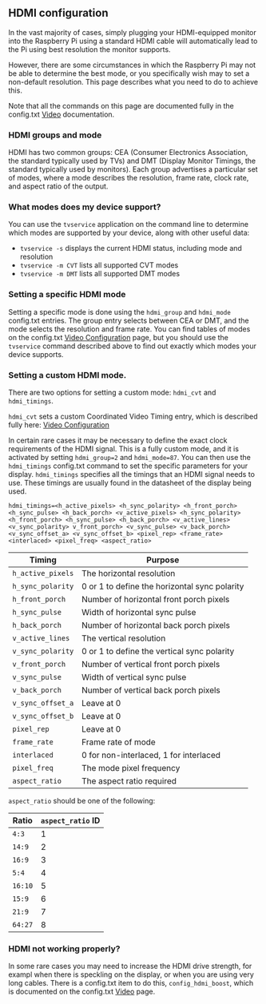 ## HDMI configuration

In the vast majority of cases, simply plugging your HDMI-equipped monitor into the Raspberry Pi using a standard HDMI cable will automatically lead to the Pi using best resolution the monitor supports.

However, there are some circumstances in which the Raspberry Pi may not be able to determine the best mode, or you specifically wish may to set a non-default resolution. This page describes what you need to do to achieve this.

Note that all the commands on this page are documented fully in the config.txt [Video](../config-txt/video) documentation.

### HDMI groups and mode

HDMI has two common groups: CEA (Consumer Electronics Association, the standard typically used by TVs) and DMT (Display Monitor Timings, the standard typically used by monitors). Each group advertises a particular set of modes, where a mode describes the resolution, frame rate, clock rate, and aspect ratio of the output.

### What modes does my device support?

You can use the `tvservice` application on the command line to determine which modes are supported by your device, along with other useful data:

+ `tvservice -s` displays the current HDMI status, including mode and resolution
+ `tvservice -m CVT` lists all supported CVT modes
+ `tvservice -m DMT` lists all supported DMT modes

### Setting a specific HDMI mode

Setting a specific mode is done using the `hdmi_group` and `hdmi_mode` config.txt entries. The group entry selects between CEA or DMT, and the mode selects the resolution and frame rate. You can find tables of modes on the config.txt [Video Configuration](/configuration/config-txt/video.md) page, but you should use the `tvservice` command described above to find out exactly which modes your device supports.

### Setting a custom HDMI mode.

There are two options for setting a custom mode: `hdmi_cvt` and `hdmi_timings`.

`hdmi_cvt` sets a custom Coordinated Video Timing entry, which is described fully here: [Video Configuration](../config-txt/video#Custom%20Mode)

In certain rare cases it may be necessary to define the exact clock requirements of the HDMI signal. This is a fully custom mode, and it is activated by setting `hdmi_group=2` and `hdmi_mode=87`. You can then use the `hdmi_timings` config.txt command to set the specific parameters for your display.
`hdmi_timings` specifies all the timings that an HDMI signal needs to use. These timings are usually found in the datasheet of the display being used.

`hdmi_timings=<h_active_pixels> <h_sync_polarity> <h_front_porch> <h_sync_pulse> <h_back_porch> <v_active_pixels> <h_sync_polarity> <h_front_porch> <h_sync_pulse> <h_back_porch> <v_active_lines> <v_sync_polarity> v_front_porch> <v_sync_pulse> <v_back_porch> <v_sync_offset_a> <v_sync_offset_b> <pixel_rep> <frame_rate> <interlaced> <pixel_freq> <aspect_ratio>`

| Timing        | Purpose       |
| ------------- | ------------- |
| `h_active_pixels`     | The horizontal resolution |
| `h_sync_polarity`     | 0 or 1 to define the horizontal sync polarity      |
| `h_front_porch` | Number of horizontal front porch pixels      |
| `h_sync_pulse` | Width of horizontal sync pulse    |
| `h_back_porch` | Number of horizontal back porch pixels    |
| `v_active_lines` | The vertical resolution    |
| `v_sync_polarity` | 0 or 1 to define the vertical sync polarity      |
| `v_front_porch` | Number of vertical front porch pixels     |
| `v_sync_pulse` | Width of vertical sync pulse     |
| `v_back_porch` | Number of vertical back porch pixels     |
| `v_sync_offset_a` | Leave at 0     |
| `v_sync_offset_b` | Leave at 0     |
| `pixel_rep` | Leave at 0     |
| `frame_rate` | Frame rate of mode      |
| `interlaced` | 0 for non-interlaced, 1 for interlaced    |
| `pixel_freq` | The mode pixel frequency     |
| `aspect_ratio` | The aspect ratio required      |

`aspect_ratio` should be one of the following:

| Ratio | `aspect_ratio` ID |
|-------|----|
| `4:3` | 1  |
|`14:9` | 2  |
|`16:9` | 3  |
|`5:4`  | 4  |
|`16:10`| 5  |
|`15:9` | 6  |
|`21:9` | 7  |
|`64:27`| 8  |

### HDMI not working properly?

In some rare cases you may need to increase the HDMI drive strength, for exampl when there is speckling on the display, or when you are using very long cables. There is a config.txt item to do this, `config_hdmi_boost`, which is documented on the config.txt [Video](/configuration/config-txt/video.md) page.


